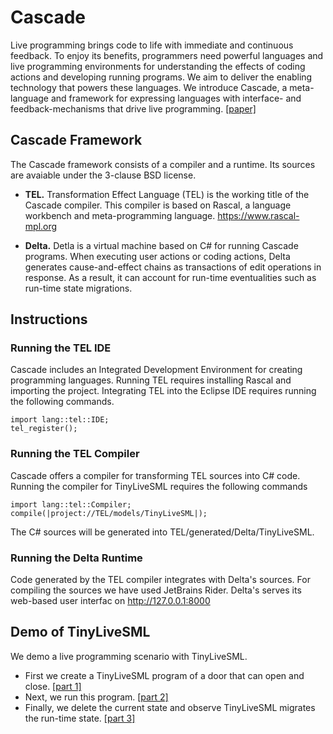 # Cascade
Live programming brings code to life with immediate and continuous feedback. To enjoy its benefits, programmers need powerful languages and live programming environments for understanding the effects of coding actions and developing running programs. We aim to deliver the enabling technology that powers these languages. We introduce Cascade, a meta-language and framework for expressing languages with interface- and feedback-mechanisms that drive live programming. [[paper]](https://github.com/vrozen/Cascade/blob/main/Doc/LIVE2022.pdf)

## Cascade Framework
The Cascade framework consists of a compiler and a runtime.
Its sources are avaiable under the 3-clause BSD license.

* **TEL.** Transformation Effect Language (TEL) is the working title of the Cascade compiler.
This compiler is based on Rascal, a language workbench and meta-programming language. https://www.rascal-mpl.org

* **Delta.** Detla is a virtual machine based on C# for running Cascade programs.
When executing user actions or coding actions, Delta generates cause-and-effect chains as transactions of edit operations in response.
As a result, it can account for run-time eventualities such as run-time state migrations.

## Instructions

### Running the TEL IDE
Cascade includes an Integrated Development Environment for creating programming languages.
Running TEL requires installing Rascal and importing the project.
Integrating TEL into the Eclipse IDE requires running the following commands.
```
import lang::tel::IDE;
tel_register();
```

### Running the TEL Compiler
Cascade offers a compiler for transforming TEL sources into C# code.
Running the compiler for TinyLiveSML requires the following commands
```
import lang::tel::Compiler;
compile(|project://TEL/models/TinyLiveSML|);
```
The C# sources will be generated into TEL/generated/Delta/TinyLiveSML.

### Running the Delta Runtime
Code generated by the TEL compiler integrates with Delta's sources.
For compiling the sources we have used JetBrains Rider.
Delta's serves its web-based user interfac on http://127.0.0.1:8000

## Demo of TinyLiveSML
We demo a live programming scenario with TinyLiveSML.
* First we create a TinyLiveSML program of a door that can open and close. [[part 1]](https://github.com/vrozen/Cascade/blob/main/Doc/scenario-part1.mp4)
* Next, we run this program. [[part 2]](https://github.com/vrozen/Cascade/blob/main/Doc/scenario_part2.mp4)
* Finally, we delete the current state and observe TinyLiveSML migrates the run-time state. [[part 3]](https://github.com/vrozen/Cascade/blob/main/Doc/scenario-part3.mp4)
